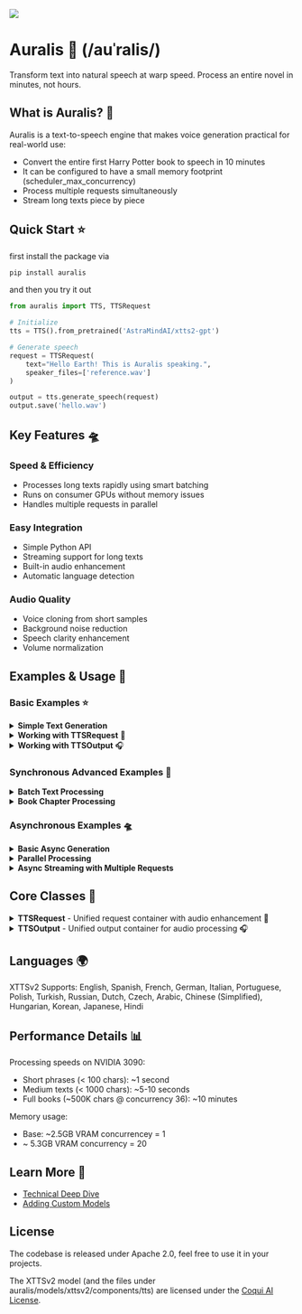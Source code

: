 [![](https://dcbadge.limes.pink/api/server/https://discord.gg/BEMVTmcPEs)](https://discord.gg/https://discord.gg/BEMVTmcPEs)

# Auralis 🌌 (/auˈralis/)

Transform text into natural speech at warp speed. Process an entire novel in minutes, not hours.

## What is Auralis? 🚀

Auralis is a text-to-speech engine that makes voice generation practical for real-world use:

- Convert the entire first Harry Potter book to speech in 10 minutes
- It can be configured to have a small memory footprint (scheduler_max_concurrency)
- Process multiple requests simultaneously
- Stream long texts piece by piece

## Quick Start ⭐
first install the package via
```python
pip install auralis
```
and then you try it out
```python
from auralis import TTS, TTSRequest

# Initialize
tts = TTS().from_pretrained('AstraMindAI/xtts2-gpt')

# Generate speech
request = TTSRequest(
    text="Hello Earth! This is Auralis speaking.",
    speaker_files=['reference.wav']
)

output = tts.generate_speech(request)
output.save('hello.wav')
```

## Key Features 🛸

### Speed & Efficiency
- Processes long texts rapidly using smart batching
- Runs on consumer GPUs without memory issues
- Handles multiple requests in parallel

### Easy Integration
- Simple Python API
- Streaming support for long texts
- Built-in audio enhancement
- Automatic language detection

### Audio Quality
- Voice cloning from short samples
- Background noise reduction
- Speech clarity enhancement
- Volume normalization

## Examples & Usage 🚀

### Basic Examples ⭐

<details>
<summary><b>Simple Text Generation</b></summary>

```python
from auralis import TTS, TTSRequest

# Initialize
tts = TTS().from_pretrained('AstraMindAI/xtts2-gpt')

# Basic generation
request = TTSRequest(
    text="Hello Earth! This is Auralis speaking.",
    speaker_files=["speaker.wav"]
)
output = tts.generate_speech(request)
output.save("hello.wav")
```
</details>

<details>
<summary><b>Working with TTSRequest</b> 🎤</summary>

```python
# Basic request
request = TTSRequest(
    text="Hello world!",
    speaker_files=["speaker.wav"]
)

# Enhanced audio processing
request = TTSRequest(
    text="Pristine audio quality",
    speaker_files=["speaker.wav"],
    audio_config=AudioPreprocessingConfig(
        normalize=True,
        trim_silence=True,
        enhance_speech=True,
        enhance_amount=1.5
    )
)

# Language-specific request
request = TTSRequest(
    text="Bonjour le monde!",
    speaker_files=["speaker.wav"],
    language="fr"
)

# Streaming configuration
request = TTSRequest(
    text="Very long text...",
    speaker_files=["speaker.wav"],
    stream=True,
)

# Generation parameters
request = TTSRequest(
    text="Creative variations",
    speaker_files=["speaker.wav"],
    temperature=0.8,
    top_p=0.9,
    top_k=50
)
```
</details>

<details>
<summary><b>Working with TTSOutput</b> 🎧</summary>

```python
# Load audio file
output = TTSOutput.from_file("input.wav")

# Format conversion
tensor_audio = output.to_tensor()
audio_bytes = output.to_bytes()

# Audio processing
resampled = output.resample(target_sr=44100)
faster = output.change_speed(1.5)
num_samples, sample_rate, duration = output.get_info()

# Combine multiple outputs
combined = TTSOutput.combine_outputs([output1, output2, output3])

# Playback and saving
output.play()  # Play audio
output.preview()  # Smart playback (Jupyter/system)
output.save("processed.wav", sample_rate=44100)
```
</details>

### Synchronous Advanced Examples 🌟

<details>
<summary><b>Batch Text Processing</b></summary>

```python
# Process multiple texts with same voice
texts = ["First paragraph.", "Second paragraph.", "Third paragraph."]
requests = [
    TTSRequest(
        text=text,
        speaker_files=["speaker.wav"]
    ) for text in texts
]

# Sequential processing with progress
outputs = []
for i, req in enumerate(requests, 1):
    print(f"Processing text {i}/{len(requests)}")
    outputs.append(tts.generate_speech(req))

# Combine all outputs
combined = TTSOutput.combine_outputs(outputs)
combined.save("combined_output.wav")
```
</details>

<details>
<summary><b>Book Chapter Processing</b></summary>

```python
def process_book(chapter_file: str, speaker_file: str):
    # Read chapter
    with open(chapter_file, 'r') as f:
        chapter = f.read()
    
    # You can pass the whole book, auralis will take care of splitting
    
    request = TTSRequest(
            text=chapter,
            speaker_files=[speaker_file],
            audio_config=AudioPreprocessingConfig(
                enhance_speech=True,
                normalize=True
            )
        )
        
    output = tts.generate_speech(request)
    
    output.play()
    output.save("chapter_output.wav")
```
</details>

### Asynchronous Examples 🛸

<details>
<summary><b>Basic Async Generation</b></summary>

```python
import asyncio
from auralis import TTS, TTSRequest

async def generate_speech():
    tts = TTS().from_pretrained('AstraMindAI/xtts2-gpt')
    
    request = TTSRequest(
        text="Async generation example",
        speaker_files=["speaker.wav"]
    )
    
    output = await tts.generate_speech_async(request)
    output.save("async_output.wav")

asyncio.run(generate_speech())
```
</details>

<details>
<summary><b>Parallel Processing</b></summary>

```python
async def generate_parallel():
    tts = TTS().from_pretrained('AstraMindAI/xtts2-gpt')
    
    # Create multiple requests
    requests = [
        TTSRequest(
            text=f"This is voice {i}",
            speaker_files=[f"speaker_{i}.wav"]
        ) for i in range(3)
    ]
    
    # Process in parallel
    coroutines = [tts.generate_speech_async(req) for req in requests]
    outputs = await asyncio.gather(*coroutines, return_exceptions=True)
    
    # Handle results
    valid_outputs = [
        out for out in outputs 
        if not isinstance(out, Exception)
    ]
    
    combined = TTSOutput.combine_outputs(valid_outputs)
    combined.save("parallel_output.wav")

asyncio.run(generate_parallel())
```
</details>

<details>
<summary><b>Async Streaming with Multiple Requests</b></summary>

```python
async def stream_multiple_texts():
    tts = TTS().from_pretrained('AstraMindAI/xtts2-gpt')
    
    # Prepare streaming requests
    texts = [
        "First long text...",
        "Second long text...",
        "Third long text..."
    ]
    
    requests = [
        TTSRequest(
            text=text,
            speaker_files=["speaker.wav"],
            stream=True,
        ) for text in texts
    ]
    
    # Process streams in parallel
    coroutines = [tts.generate_speech_async(req) for req in requests]
    streams = await asyncio.gather(*coroutines)
    
    # Collect outputs
    output_container = {i: [] for i in range(len(requests))}
    
    async def process_stream(idx, stream):
        async for chunk in stream:
            output_container[idx].append(chunk)
            print(f"Processed chunk for text {idx+1}")
            
    # Process all streams
    await asyncio.gather(
        *(process_stream(i, stream) 
          for i, stream in enumerate(streams))
    )
    
    # Save results
    for idx, chunks in output_container.items():
        TTSOutput.combine_outputs(chunks).save(
            f"text_{idx}_output.wav"
        )

asyncio.run(stream_multiple_texts())
```
</details>


## Core Classes 🌟

<details>
<summary><b>TTSRequest</b> - Unified request container with audio enhancement 🎤</summary>

```python
@dataclass
class TTSRequest:
    """Container for TTS inference request data"""
    # Request metadata
    text: Union[AsyncGenerator[str, None], str, List[str]]

    speaker_files: Union[List[str], bytes]  # Path to the speaker audio file

    enhance_speech: bool = True
    audio_config: AudioPreprocessingConfig = field(default_factory=AudioPreprocessingConfig)
    language: SupportedLanguages = "auto"
    request_id: str = field(default_factory=lambda: uuid.uuid4().hex)
    load_sample_rate: int = 22050
    sound_norm_refs: bool = False

    # Voice conditioning parameters
    max_ref_length: int = 60
    gpt_cond_len: int = 30
    gpt_cond_chunk_len: int = 4

    # Generation parameters
    stream: bool = False
    temperature: float = 0.75
    top_p: float = 0.85
    top_k: int = 50
    repetition_penalty: float = 5.0
    length_penalty: float = 1.0
    do_sample: bool = True
```

### Examples

```python
# Basic usage
request = TTSRequest(
    text="Hello world!",
    speaker_files=["reference.wav"]
)

# With custom audio enhancement
request = TTSRequest(
    text="Hello world!",
    speaker_files=["reference.wav"],
    audio_config=AudioPreprocessingConfig(
        normalize=True,
        trim_silence=True,
        enhance_speech=True,
        enhance_amount=1.5
    )
)

# Streaming long text
request = TTSRequest(
    text="Very long text...",
    speaker_files=["reference.wav"],
    stream=True,
)
```

### Features
- Automatic language detection
- Audio preprocessing & enhancement
- Flexible input handling (strings, lists, generators)
- Configurable generation parameters
- Caching for efficient processing

</details>

<details>
<summary><b>TTSOutput</b> - Unified output container for audio processing 🎧</summary>

```python
@dataclass
class TTSOutput:
    array: np.ndarray
    sample_rate: int
```

### Methods

#### Format Conversion
```python
output.to_tensor()      # → torch.Tensor
output.to_bytes()       # → bytes (wav/raw)
output.from_tensor()    # → TTSOutput
output.from_file()      # → TTSOutput
```

#### Audio Processing
```python
output.combine_outputs()  # Combine multiple outputs
output.resample()        # Change sample rate
output.get_info()        # Get audio properties
output.change_speed()    # Modify playback speed
```

#### File & Playback
```python
output.save()           # Save to file
output.play()          # Play audio
output.display()       # Show in Jupyter
output.preview()       # Smart playback
```

### Examples

```python
# Load and process
output = TTSOutput.from_file("input.wav")
output = output.resample(target_sr=44100)
output.save("output.wav")

# Combine multiple outputs
combined = TTSOutput.combine_outputs([output1, output2, output3])

# Change playback speed
faster = output.change_speed(1.5)
```

</details>


## Languages 🌍

XTTSv2 Supports: English, Spanish, French, German, Italian, Portuguese, Polish, Turkish, Russian, Dutch, Czech, Arabic, Chinese (Simplified), Hungarian, Korean, Japanese, Hindi

## Performance Details 📊

Processing speeds on NVIDIA 3090:
- Short phrases (< 100 chars): ~1 second
- Medium texts (< 1000 chars): ~5-10 seconds
- Full books (~500K chars @ concurrency 36): ~10 minutes

Memory usage:
- Base: ~2.5GB VRAM concurrencey = 1
- ~ 5.3GB VRAM concurrency = 20




## Learn More 🔭

- [Technical Deep Dive](https://www.astramind.ai/post/auralis)
- [Adding Custom Models](docs/ADDING_MODELS.md)

## License

The codebase is released under Apache 2.0, feel free to use it in your projects.

The XTTSv2 model (and the files under auralis/models/xttsv2/components/tts) are licensed under the [Coqui AI License](https://coqui.ai/cpml).
